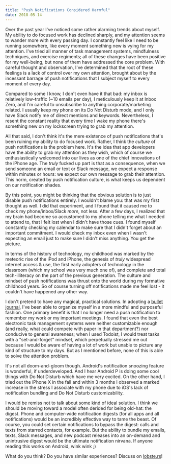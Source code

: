 ```yaml
---
title: "Push Notifications Considered Harmful"
date: 2018-05-14
---
```


Over the past year I've noticed some rather alarming trends about myself. My ability to do focused work has declined sharply, and my attention seems to wander more with every passing day. I constantly feel like I need to be running somewhere, like every moment something new is vying for my attention. I've tried all manner of task management systems, mindfulness techniques, and exercise regiments; all of these changes have been positive for my well-being, but none of them have addressed the core problem. With careful thought and observation, I've determined that the root of these feelings is a lack of control over my own attention, brought about by the incessant barrage of push notifications that I subject myself to every moment of every day.

Compared to some I know, I don't even have it that bad: my inbox is relatively low-traffic (~10 emails per day), I meticulously keep it at Inbox Zero, and I'm careful to unsubscribe to anything corporate/marketing related. I usually keep my phone on its Do Not Disturb mode, and I only have Slack notify me of direct mentions and keywords. Nevertheless, I resent the constant reality that every time I wake my phone there's something new on my lockscreen trying to grab my attention.

All that said, I don't think it's the mere existence of push notifications that's been ruining my ability to do focused work. Rather, I think the *culture* of push notifications is the problem here. It's the idea that app developers have the ability to grab my attention as they wish, which of course we enthusiastically welcomed into our lives as one of the chief innovations of the iPhone age. The *truly* fucked up part is that as a consequence, when we send someone an email or text or Slack message, we expect a response within minutes or hours: we expect our own message to grab their attention. This norm, created by push notification culture, is what keeps us dependent on our notification shades.

By this point, you might be thinking that the obvious solution is to just disable push notifications entirely. I wouldn't blame you: that was my first thought as well. I did that experiment, and I found that it caused me to check my phone/inbox/Slack *more*, not less. After a few days, I realized that my brain had become so accustomed to my phone telling me what I needed to attend to, that I felt lost when I didn't have those cues. I found myself constantly checking my calendar to make sure that I didn't forget about an important commitment. I would check my inbox even when I wasn't expecting an email just to make sure I didn't miss anything. You get the picture.

In terms of the history of technology, my childhood was marked by the meteoric rise of the iPod and iPhone, the genesis of *truly* widespread internet access & use, the first early adopters of technology in the classroom (which my school was very much one of), and complete and total tech-illiteracy on the part of the previous generation. The culture and mindset of push notifications was thrust onto the world during my formative childhood years. So of course turning off notifications made me feel lost - it couldn't have happened any other way.

I don't pretend to have any magical, practical solutions. In adopting a [bullet journal](https://bulletjournal.com), I've been able to organize myself in a more mindful and purposeful fashion. One primary benefit is that I no longer need a push notification to remember my work or my important meetings. I found that even the best electronic task management systems were neither customizable enough (and really, what could compete with paper in that department?) nor conducive to general awareness; when I used Todoist, I would treat tasks with a "set-and-forget" mindset, which perpetually stressed me out because I would be aware of having a lot of work but unable to picture any kind of structure to my days. But as I mentioned before, none of this is able to solve the attention problem.

It's not all doom-and-gloom though. Android's notification snoozing feature is wonderful, if underdeveloped. And I hear Android P is doing some cool things with Do Not Disturb which have me very excited. On the other hand, I tried out the iPhone X in the fall and within 3 months I observed a marked increase in the stress I associate with my phone due to iOS's lack of notification bundling and Do Not Disturb customizability.

I would be remiss not to talk about some kind of ideal solution. I think we should be moving toward a model often derided for being old-hat: the digest. Phone and computer-wide notification digests (for all apps and all notifications) would be an incredibly effective way to tame the beast. Of course, you could set certain notifications to bypass the digest: calls and texts from starred contacts, for example. But the ability to bundle my emails, texts, Slack messages, and new podcast releases into an on-demand and unintrusive digest would be the ultimate notification nirvana. If anyone reading this works on Android, wink wink ;)

What do you think? Do you have similar experiences? Discuss on [lobste.rs](https://lobste.rs/s/gmdgnf)!
